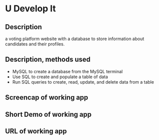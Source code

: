 # U Develop It #

## Description ##
a voting platform website with a database to store information about candidates and their profiles.

## Description, methods used ##
- MySQL to create a database from the MySQL terminal
- Use SQL to create and populate a table of data
- Run SQL queries to create, read, update, and delete data from a table

## Screencap of working app ##

## Short Demo of working app ##

## URL of working app ##
